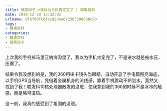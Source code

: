```yaml
---
title: 搞笑段子->我以为手机肯定完了 | 糗事百科
date: 2019-12-20 12:32:02
urlname: 0f6f60fc6fecd28ee072305299688c90
tags: 
- 糗事百科
categories:
- 糗事百科
- 搞笑段子
---
```

上次我的手机掉马里亚纳海沟里了，我以为手机肯定完了，不是进水就是被水压，压爆了。

结果令我没想到的是，我的360用徕卡镜头当眼睛，自动开启了手电筒照亮海底，以手机GPS当导航，凭借着金属机身的流线感，靠着手机震动不断划水，竟然又找到了我！联发科10核处理器散发的温暖，使我拿到我的360的时候不是冰冷的触感，而是略带温热。

这一刻，我真的感受到了祖国的温暖。


